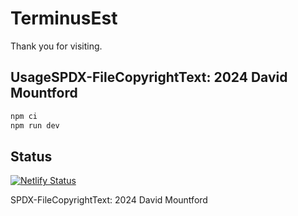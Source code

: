 # TerminusEst
Thank you for visiting.

## UsageSPDX-FileCopyrightText: 2024 David Mountford

```bash
npm ci
npm run dev
```

## Status
[![Netlify Status](https://api.netlify.com/api/v1/badges/46648482-644c-4c80-bafb-872057e51b6b/deploy-status)](https://app.netlify.com/sites/next-dev-starter/deploys)

SPDX-FileCopyrightText: 2024 David Mountford